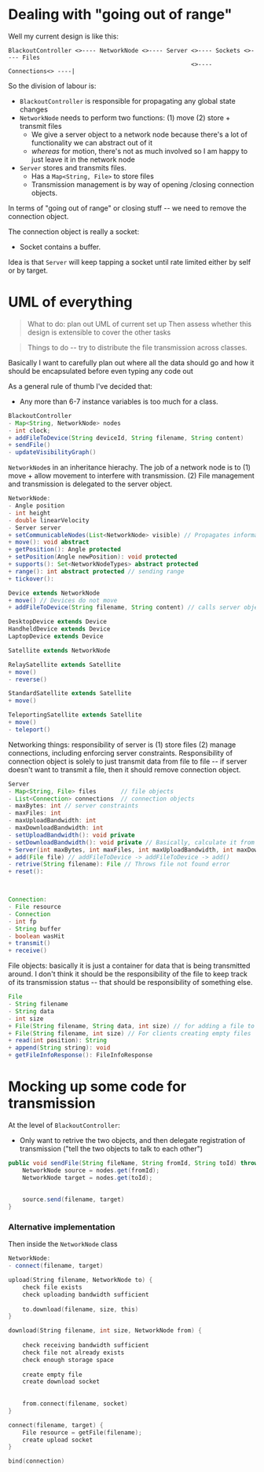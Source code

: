 # Dealing with "going out of range" 

Well my current design is like this: 
```
BlackoutController <>---- NetworkNode <>---- Server <>---- Sockets <>---- Files 
                                                    <>---- Connections<> ----|
```

So the division of labour is: 
- `BlackoutController` is responsible for propagating any global state changes 
- `NetworkNode` needs to perform two functions: (1) move (2) store + transmit files
    - We give a server object to a network node because there's a lot of functionality we can abstract out of it
    - _whereas_ for motion, there's not as much involved so I am happy to just leave it in the network node 
- `Server` stores and transmits files. 
    - Has a `Map<String, File>` to store files
    - Transmission management is by way of opening /closing connection objects. 
    
    
In terms of "going out of range" or closing stuff -- we need to remove the connection object. 

The connection object is really a socket: 
- Socket contains a buffer. 

Idea is that `Server` will keep tapping a socket until rate limited either by self or by target. 

# UML of everything
> What to do: plan out UML of current set up
> Then assess whether this design is extensible to cover the other tasks

> Things to do -- try to distribute the file transmission across classes.

Basically I want to carefully plan out where all the data should go and how it should be encapsulated before even typing any code out 

As a general rule of thumb I've decided that: 
- Any more than 6-7 instance variables is too much for a class. 

```java
BlackoutController
- Map<String, NetworkNode> nodes
- int clock; 
+ addFileToDevice(String deviceId, String filename, String content)
+ sendFile()
- updateVisibilityGraph()

```
`NetworkNode`s in an inheritance hierachy. The job of a network node is to (1) move + allow movement to interfere with transmission. (2) File management and transmission is delegated to the server object. 
```java
NetworkNode: 
- Angle position
- int height
- double linearVelocity
- Server server
+ setCommunicableNodes(List<NetworkNode> visible) // Propagates information to server
+ move(): void abstract 
+ getPosition(): Angle protected 
+ setPosition(Angle newPosition): void protected
+ supports(): Set<NetworkNodeTypes> abstract protected 
+ range(): int abstract protected // sending range 
+ tickover(): 

Device extends NetworkNode
+ move() // Devices do not move 
+ addFileToDevice(String filename, String content) // calls server object

DesktopDevice extends Device
HandheldDevice extends Device
LaptopDevice extends Device

Satellite extends NetworkNode

RelaySatellite extends Satellite
+ move() 
- reverse()

StandardSatellite extends Satellite
+ move() 

TeleportingSatellite extends Satellite
+ move() 
- teleport() 

```
Networking things: responsibility of server is (1) store files (2) manage connections, including enforcing server constraints. Responsibility of connection object is solely to just transmit data from file to file -- if server doesn't want to transmit a file, then it should remove connection object. 

```java
Server
- Map<String, File> files       // file objects
- List<Connection> connections  // connection objects
- maxBytes: int // server constraints
- maxFiles: int
- maxUploadBandwidth: int
- maxDownloadBandwidth: int
- setUploadBandwidth(): void private
- setDownloadBandwidth(): void private // Basically, calculate it from the files 
+ Server(int maxBytes, int maxFiles, int maxUploadBandwidth, int maxDownloadBandwidth)
+ add(File file) // addFileToDevice -> addFileToDevice -> add() 
- retrive(String filename): File // Throws file not found error
+ reset(): 



Connection: 
- File resource
- Connection 
- int fp
- String buffer
- boolean wasHit 
+ transmit() 
+ receive() 
```





File objects: basically it is just a container for data that is being transmitted around. I don't think it should be the responsibility of the file to keep track of its transmission status -- that should be responsibility of something else. 
```java
File
- String filename
- String data
- int size
+ File(String filename, String data, int size) // for adding a file to a device 
+ File(String filename, int size) // For clients creating empty files
+ read(int position): String
+ append(String string): void
+ getFileInfoResponse(): FileInfoResponse
```

# Mocking up some code for transmission 
At the level of `BlackoutController`: 
- Only want to retrive the two objects, and then delegate registration of transmission ("tell the two objects to talk to each other")
```java
public void sendFile(String fileName, String fromId, String toId) throws FileTransferException {
    NetworkNode source = nodes.get(fromId); 
    NetworkNode target = nodes.get(toId); 
    
    
    source.send(filename, target)
}

```




### Alternative implementation

Then inside the `NetworkNode` class


```java
NetworkNode: 
- connect(filename, target)


```
```go
upload(String filename, NetworkNode to) {
    check file exists 
    check uploading bandwidth sufficient
    
    to.download(filename, size, this)
}

download(String filename, int size, NetworkNode from) {
    
    check receiving bandwidth sufficient
    check file not already exists
    check enough storage space
    
    create empty file 
    create download socket
    
    
    from.connect(filename, socket)
}

connect(filename, target) {
    File resource = getFile(filename);
    create upload socket 
}

bind(connection)


```